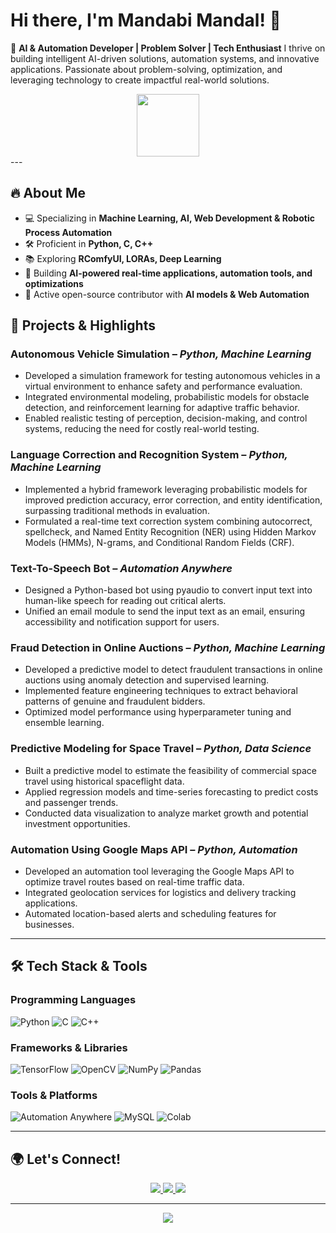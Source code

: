 
# Hi there, I'm Mandabi Mandal! 👋

🚀 **AI & Automation Developer | Problem Solver | Tech Enthusiast**
I thrive on building intelligent AI-driven solutions, automation systems, and innovative applications. Passionate about problem-solving, optimization, and leveraging technology to create impactful real-world solutions.  

<div id="header" align="center">
  <img src="https://media.giphy.com/media/M9gbBd9nbDrOTu1Mqx/giphy.gif" width="100"/>
</div>
---

## 🔥 **About Me**
- 💻 Specializing in **Machine Learning, AI, Web Development & Robotic Process Automation**
- 🛠️ Proficient in **Python, C, C++**
- 📚 Exploring **RComfyUI, LORAs, Deep Learning**
- 🎯 Building **AI-powered real-time applications, automation tools, and optimizations**
- 🌟 Active open-source contributor with **AI models & Web Automation**

## 🚀 **Projects & Highlights**

### **Autonomous Vehicle Simulation** – *Python, Machine Learning*   

- Developed a simulation framework for testing autonomous vehicles in a virtual environment to enhance safety and performance evaluation.  
- Integrated environmental modeling, probabilistic models for obstacle detection, and reinforcement learning for adaptive traffic behavior.  
- Enabled realistic testing of perception, decision-making, and control systems, reducing the need for costly real-world testing.  

### **Language Correction and Recognition System** – *Python, Machine Learning*   

- Implemented a hybrid framework leveraging probabilistic models for improved prediction accuracy, error correction, and entity identification, surpassing traditional methods in evaluation.  
- Formulated a real-time text correction system combining autocorrect, spellcheck, and Named Entity Recognition (NER) using Hidden Markov Models (HMMs), N-grams, and Conditional Random Fields (CRF).  

### **Text-To-Speech Bot** – *Automation Anywhere*   

- Designed a Python-based bot using pyaudio to convert input text into human-like speech for reading out critical alerts.  
- Unified an email module to send the input text as an email, ensuring accessibility and notification support for users.  

### **Fraud Detection in Online Auctions** – *Python, Machine Learning*   

- Developed a predictive model to detect fraudulent transactions in online auctions using anomaly detection and supervised learning.  
- Implemented feature engineering techniques to extract behavioral patterns of genuine and fraudulent bidders.  
- Optimized model performance using hyperparameter tuning and ensemble learning.  

### **Predictive Modeling for Space Travel** – *Python, Data Science*   

- Built a predictive model to estimate the feasibility of commercial space travel using historical spaceflight data.  
- Applied regression models and time-series forecasting to predict costs and passenger trends.  
- Conducted data visualization to analyze market growth and potential investment opportunities.  

### **Automation Using Google Maps API** – *Python, Automation*   

- Developed an automation tool leveraging the Google Maps API to optimize travel routes based on real-time traffic data.  
- Integrated geolocation services for logistics and delivery tracking applications.  
- Automated location-based alerts and scheduling features for businesses.  

---

## 🛠️ **Tech Stack & Tools**
### **Programming Languages**
![Python](https://img.shields.io/badge/Python-3776AB?style=flat&logo=python&logoColor=white)
![C](https://img.shields.io/badge/C-00599C?style=flat-square&logo=c&logoColor=white)
![C++](https://img.shields.io/badge/C++-00599C?style=flat&logo=c%2B%2B&logoColor=white)

### **Frameworks & Libraries**
![TensorFlow](https://img.shields.io/badge/TensorFlow-FF6F00?style=flat&logo=tensorflow&logoColor=white)
![OpenCV](https://img.shields.io/badge/OpenCV-5C3EE8?style=flat&logo=opencv&logoColor=white)
![NumPy](https://img.shields.io/badge/NumPy-013243?style=flat&logo=numpy&logoColor=white)
![Pandas](https://img.shields.io/badge/Pandas-150458?style=flat&logo=pandas&logoColor=white)

### **Tools & Platforms**
![Automation Anywhere](https://img.shields.io/badge/Automation%20Anywhere-FF9E0F?style=flat&logo=automationanywhere&logoColor=white)
![MySQL](https://img.shields.io/badge/MySQL-005C84?style=flat&logo=mysql&logoColor=white)
![Colab](https://img.shields.io/badge/Google_Colab-F9AB00?style=flat&logo=googlecolab&logoColor=white)

---

## 🌍 **Let's Connect!**
<p align="center">
  <a href="mailto:mandabi4u@gmail.com">
    <img src="https://img.shields.io/badge/Email-mandabi4u@gmail.com-red?style=for-the-badge&logo=gmail&logoColor=white"/>
  </a>
  <a href="https://www.linkedin.com/in/mandabi-mandal">
    <img src="https://img.shields.io/badge/LinkedIn-0077B5?style=for-the-badge&logo=linkedin&logoColor=white"/>
  </a>
  <a href="https://x.com/Madhubani__">
    <img src="https://img.shields.io/badge/X(Twitter)-1DA1F2?style=for-the-badge&logo=twitter&logoColor=white"/>
  </a>
</p>


---

<p align="center">
   <img src="https://github-readme-streak-stats.herokuapp.com?user=madhubani15&theme=radical&hide_border=true&background=000000"/>
 </p>
